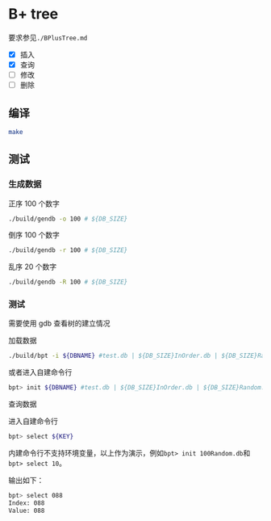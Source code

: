 # B+ tree

要求参见`./BPlusTree.md`

- [x] 插入
- [x] 查询
- [ ] 修改
- [ ] 删除

## 编译

```bash
make
```

## 测试

### 生成数据

正序 100 个数字

```bash
./build/gendb -o 100 # ${DB_SIZE}
```

倒序 100 个数字

```bash
./build/gendb -r 100 # ${DB_SIZE}
```

乱序 20 个数字

```bash
./build/gendb -R 100 # ${DB_SIZE}
```

### 测试

需要使用 gdb 查看树的建立情况

加载数据

```bash
./build/bpt -i ${DBNAME} #test.db | ${DB_SIZE}InOrder.db | ${DB_SIZE}Random.db
```

或者进入自建命令行

```bash
bpt> init ${DBNAME} #test.db | ${DB_SIZE}InOrder.db | ${DB_SIZE}Random.db
```

查询数据

进入自建命令行

```bash
bpt> select ${KEY}
```

内建命令行不支持环境变量，以上作为演示，例如`bpt> init 100Random.db`和`bpt> select 10`。

输出如下：

```bash
bpt> select 088
Index: 088
Value: 088
```
